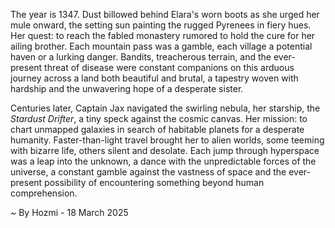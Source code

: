 
The year is 1347.  Dust billowed behind Elara's worn boots as she urged her mule onward, the setting sun painting the rugged Pyrenees in fiery hues.  Her quest: to reach the fabled monastery rumored to hold the cure for her ailing brother.  Each mountain pass was a gamble, each village a potential haven or a lurking danger.  Bandits, treacherous terrain, and the ever-present threat of disease were constant companions on this arduous journey across a land both beautiful and brutal, a tapestry woven with hardship and the unwavering hope of a desperate sister.

Centuries later, Captain Jax navigated the swirling nebula, her starship, the *Stardust Drifter*, a tiny speck against the cosmic canvas.  Her mission: to chart unmapped galaxies in search of habitable planets for a desperate humanity.  Faster-than-light travel brought her to alien worlds, some teeming with bizarre life, others silent and desolate.  Each jump through hyperspace was a leap into the unknown, a dance with the unpredictable forces of the universe, a constant gamble against the vastness of space and the ever-present possibility of encountering something beyond human comprehension.

~ By Hozmi - 18 March 2025
